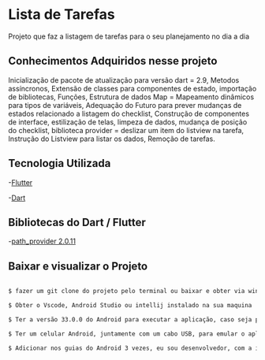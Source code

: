 # Lista de Tarefas 

Projeto que faz a listagem de tarefas para o seu planejamento no dia a dia

## Conhecimentos Adquiridos nesse projeto 

Inicialização de pacote de atualização para versão dart = 2.9, Metodos  assíncronos, Extensão de classes para componentes de estado, importação de bibliotecas, 
Funções, Estrutura de dados Map = Mapeamento dinâmicos para tipos de variáveis, Adequação do Futuro para prever mudanças de estados relacionado a listagem do checklist, 
Construção de componentes de interface, estilização de telas, limpeza de dados, mudança de posição do checklist, biblioteca provider = deslizar um item do listview na tarefa, Instrução do Listview para listar os dados, Remoção de tarefas. 

## Tecnologia Utilizada 

-[Flutter](https://flutter.dev) 

-[Dart](https://dart.dev/guides) 

## Bibliotecas do Dart / Flutter 

-[path_provider 2.0.11](https://pub.dev/packages/path_provider) 

## Baixar e visualizar o Projeto 

  ```bash 
  
  $ fazer um git clone do projeto pelo terminal ou baixar e obter via winrar  
  
  $ Obter o Vscode, Android Studio ou intellij instalado na sua maquina
  
  $ Ter a versão 33.0.0 do Android para executar a aplicação, caso seja por um emulador SDK 
  
  $ Ter um celular Android, juntamente com um cabo USB, para emular o aplicativo pelo Android Studio 
  
  $ Adicionar nos guias do Android 3 vezes, eu sou desenvolvedor, com a intenção de conseguir rodar o projeto de contador

